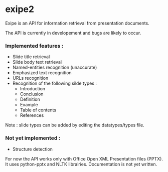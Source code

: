 # exipe2

Exipe is an API for information retrieval from presentation documents.

The API is currently in developement and bugs are likely to occur.

### Implemented features : 
* Slide title retrieval
* Slide body text retrieval
* Named-entities recognition (unaccurate)
* Emphasized text recognition
* URLs recognition
* Recognition of the following silde types : 
  * Introduction 
  * Conclusion
  * Definition 
  * Example
  * Table of contents
  * References

Note : slide types can be added by editing the datatypes/types file.

### Not yet implemented :
* Structure detection

For now the API works only with Office Open XML Presentation files (PPTX). It uses python-pptx and NLTK librairies.
Documentation is not yet written.
